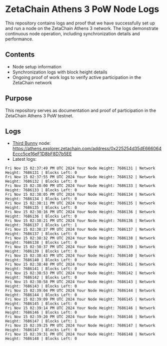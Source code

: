 # ZetaChain Athens 3 PoW Node Logs
This repository contains logs and proof that we have successfully set up and run a node on the ZetaChain Athens 3 network. The logs demonstrate continuous node operation, including synchronization details and performance.

## Contents
- Node setup information
- Synchronization logs with block height details
- Ongoing proof of work logs to verify active participation in the ZetaChain network

## Purpose
This repository serves as documentation and proof of participation in the ZetaChain Athens 3 PoW testnet.

## Logs

- [Third Bunny](https://thirdbunny.xyz/) node: https://athens.explorer.zetachain.com/address/0x225254d35dE666064Eccc5ce16eF1D8bF8D7b5EE
- Latest logs:
```
Fri Nov 15 02:37:49 PM UTC 2024 Your Node Height: 7686131 | Network Height: 7686131 | Blocks Left: 0
Fri Nov 15 02:37:55 PM UTC 2024 Your Node Height: 7686132 | Network Height: 7686132 | Blocks Left: 0
Fri Nov 15 02:38:00 PM UTC 2024 Your Node Height: 7686133 | Network Height: 7686133 | Blocks Left: 0
Fri Nov 15 02:38:05 PM UTC 2024 Your Node Height: 7686134 | Network Height: 7686134 | Blocks Left: 0
Fri Nov 15 02:38:11 PM UTC 2024 Your Node Height: 7686135 | Network Height: 7686135 | Blocks Left: 0
Fri Nov 15 02:38:16 PM UTC 2024 Your Node Height: 7686136 | Network Height: 7686136 | Blocks Left: 0
Fri Nov 15 02:38:21 PM UTC 2024 Your Node Height: 7686136 | Network Height: 7686137 | Blocks Left: 1
Fri Nov 15 02:38:27 PM UTC 2024 Your Node Height: 7686137 | Network Height: 7686137 | Blocks Left: 0
Fri Nov 15 02:38:32 PM UTC 2024 Your Node Height: 7686138 | Network Height: 7686138 | Blocks Left: 0
Fri Nov 15 02:38:37 PM UTC 2024 Your Node Height: 7686139 | Network Height: 7686139 | Blocks Left: 0
Fri Nov 15 02:38:43 PM UTC 2024 Your Node Height: 7686140 | Network Height: 7686140 | Blocks Left: 0
Fri Nov 15 02:38:48 PM UTC 2024 Your Node Height: 7686141 | Network Height: 7686141 | Blocks Left: 0
Fri Nov 15 02:38:53 PM UTC 2024 Your Node Height: 7686142 | Network Height: 7686142 | Blocks Left: 0
Fri Nov 15 02:38:58 PM UTC 2024 Your Node Height: 7686143 | Network Height: 7686143 | Blocks Left: 0
Fri Nov 15 02:39:04 PM UTC 2024 Your Node Height: 7686144 | Network Height: 7686144 | Blocks Left: 0
Fri Nov 15 02:39:09 PM UTC 2024 Your Node Height: 7686145 | Network Height: 7686145 | Blocks Left: 0
Fri Nov 15 02:39:14 PM UTC 2024 Your Node Height: 7686146 | Network Height: 7686146 | Blocks Left: 0
Fri Nov 15 02:39:20 PM UTC 2024 Your Node Height: 7686146 | Network Height: 7686147 | Blocks Left: 1
Fri Nov 15 02:39:25 PM UTC 2024 Your Node Height: 7686147 | Network Height: 7686147 | Blocks Left: 0
Fri Nov 15 02:39:31 PM UTC 2024 Your Node Height: 7686148 | Network Height: 7686148 | Blocks Left: 0
```
